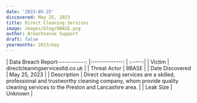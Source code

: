 ```yaml
---
date: '2023-05-25'
discovered: May 25, 2023
title: Direct Cleaning Services
image: images/blog/8BASE.png
author: Breachsense Support
draft: false
yearmonths: 2023/may
---
```


| Data Breach Report------------:     |:-------------:    | :-----:|
| Victim      | directcleaningservicesltd.co.uk      | 
| Threat Actor      | 8BASE      | 
| Date Discovered      | May 25, 2023      | 
| Description      | Direct cleaning services are a skilled, professional and trustworthy cleaning company, whom provide quality cleaning services to the Preston and Lancashire area.      | 
| Leak Size      | Unknown      | 

